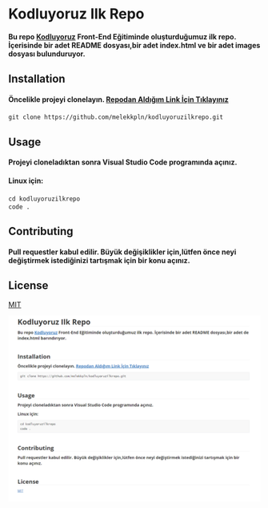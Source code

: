 # Kodluyoruz Ilk Repo


#### Bu repo [Kodluyoruz](https://kodluyoruz.org) Front-End Eğitiminde oluşturduğumuz ilk repo. İçerisinde bir adet README dosyası,bir adet index.html ve bir adet images dosyası bulunduruyor.



## Installation


#### Öncelikle projeyi clonelayın. [Repodan Aldığım Link İçin Tıklayınız](https://github.com/melekkpln/kodluyoruzilkrepo.git)

```
git clone https://github.com/melekkpln/kodluyoruzilkrepo.git
```



## Usage 


#### Projeyi cloneladıktan sonra Visual Studio Code programında açınız.

#### Linux için:

```
cd kodluyoruzilkrepo
code .
```



## Contributing


#### Pull requestler kabul edilir. Büyük değişiklikler için,lütfen önce neyi değiştirmek istediğinizi tartışmak için bir konu açınız.



## License

[MIT]()

![github](images/github.jpg)